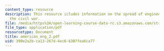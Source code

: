 ```yaml
---
content_type: resource
description: This resource icludes information on the spread of engineering after
  the civil war.
file: /media/https%3A/open-learning-course-data-rc.s3.amazonaws.com/sts-001-technology-in-american-history-spring-2006/390e2a2bca13267d4ec66307fea6ca77_american_eng_2.pdf
file_type: application/pdf
resourcetype: Document
title: american_eng_2.pdf
uid: 390e2a2b-ca13-267d-4ec6-6307fea6ca77
---
```

